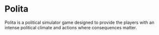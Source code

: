 # Polita
 Polita is a political simulator game designed to provide the players with an intense political climate and actions where consequences matter.
